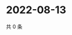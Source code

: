 # 2022-08-13

共 0 条

<!-- BEGIN WEIBO -->
<!-- 最后更新时间 Sat Aug 13 2022 03:12:49 GMT+0800 (China Standard Time) -->

<!-- END WEIBO -->
